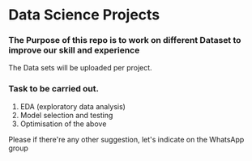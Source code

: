 # Data Science Projects

### The Purpose of this repo is to work on different Dataset to improve our skill and experience

The Data sets will be uploaded per project.

### Task to be carried out.

1. EDA (exploratory data analysis)
2. Model selection and testing
3. Optimisation of the above 

Please if there're any other suggestion, let's indicate on the WhatsApp group